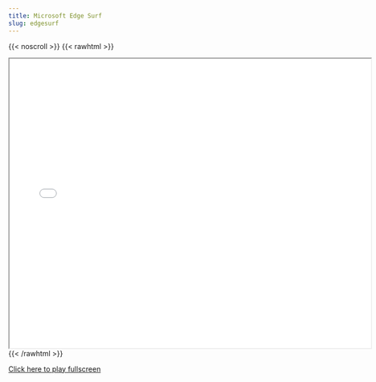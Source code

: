 ```yaml
---
title: Microsoft Edge Surf
slug: edgesurf
---
```


{{< noscroll >}}
{{< rawhtml >}}
<iframe width="720" height="576" name="iframe" src="/cjs-garchive/edgesurf/index.html"></iframe>
{{< /rawhtml >}}

[Click here to play fullscreen](/cjs-garchive/edgesurf)
